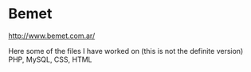 Bemet
=====
http://www.bemet.com.ar/

Here some of the files I have worked on (this is not the definite version) 
PHP, MySQL, CSS, HTML 
